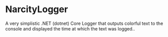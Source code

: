 # NarcityLogger
A very simplistic .NET (dotnet) Core Logger that outputs colorful text to the console and displayed the time at which the text was logged..
